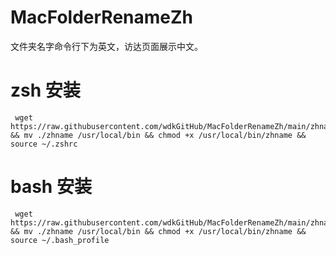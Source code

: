 # MacFolderRenameZh
文件夹名字命令行下为英文，访达页面展示中文。

# zsh 安装

  ```shell
   wget https://raw.githubusercontent.com/wdkGitHub/MacFolderRenameZh/main/zhname && mv ./zhname /usr/local/bin && chmod +x /usr/local/bin/zhname && source ~/.zshrc 
  ```
  
  
# bash 安装

  ```shell
   wget https://raw.githubusercontent.com/wdkGitHub/MacFolderRenameZh/main/zhname && mv ./zhname /usr/local/bin && chmod +x /usr/local/bin/zhname && source ~/.bash_profile 
  ```
